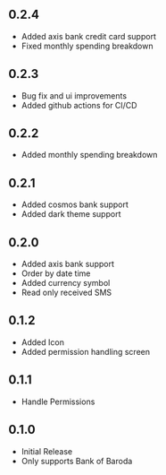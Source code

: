 ## 0.2.4

- Added axis bank credit card support
- Fixed monthly spending breakdown

## 0.2.3

- Bug fix and ui improvements
- Added github actions for CI/CD

## 0.2.2

- Added monthly spending breakdown

## 0.2.1

- Added cosmos bank support
- Added dark theme support

## 0.2.0

- Added axis bank support
- Order by date time
- Added currency symbol
- Read only received SMS

## 0.1.2

- Added Icon
- Added permission handling screen

## 0.1.1

- Handle Permissions

## 0.1.0

- Initial Release
- Only supports Bank of Baroda